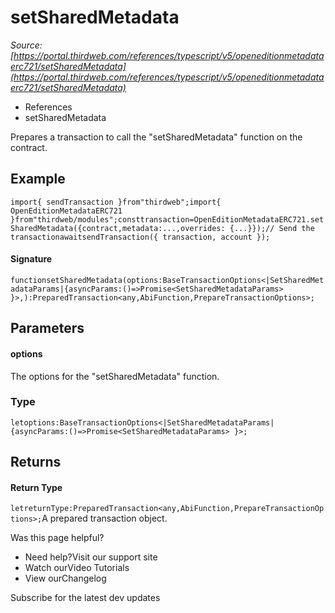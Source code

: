 # setSharedMetadata

*Source: [https://portal.thirdweb.com/references/typescript/v5/openeditionmetadataerc721/setSharedMetadata](https://portal.thirdweb.com/references/typescript/v5/openeditionmetadataerc721/setSharedMetadata)*

* References
* setSharedMetadata

Prepares a transaction to call the "setSharedMetadata" function on the contract.

## Example

`import{ sendTransaction }from"thirdweb";import{ OpenEditionMetadataERC721 }from"thirdweb/modules";consttransaction=OpenEditionMetadataERC721.setSharedMetadata({contract,metadata:...,overrides: {...}});// Send the transactionawaitsendTransaction({ transaction, account });`
#### Signature

`functionsetSharedMetadata(options:BaseTransactionOptions<|SetSharedMetadataParams|{asyncParams:()=>Promise<SetSharedMetadataParams> }>,):PreparedTransaction<any,AbiFunction,PrepareTransactionOptions>;`
## Parameters

#### options

The options for the "setSharedMetadata" function.

### Type

`letoptions:BaseTransactionOptions<|SetSharedMetadataParams|{asyncParams:()=>Promise<SetSharedMetadataParams> }>;`
## Returns

#### Return Type

`letreturnType:PreparedTransaction<any,AbiFunction,PrepareTransactionOptions>;`A prepared transaction object.

Was this page helpful?

* Need help?Visit our support site
* Watch ourVideo Tutorials
* View ourChangelog

Subscribe for the latest dev updates

